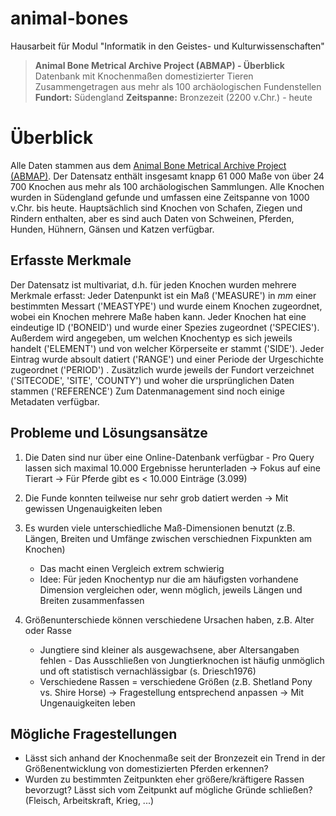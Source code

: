 # animal-bones
Hausarbeit für Modul "Informatik in den Geistes- und Kulturwissenschaften"

> **Animal Bone Metrical Archive Project (ABMAP) - Überblick**
> Datenbank mit Knochenmaßen domestizierter Tieren
> Zusammengetragen aus mehr als 100 archäologischen Fundenstellen
> **Fundort:** Südengland 
> **Zeitspanne:** Bronzezeit (2200 v.Chr.) - heute

# Überblick
Alle Daten stammen aus dem [Animal Bone Metrical Archive Project (ABMAP)](https://archaeologydataservice.ac.uk/archives/view/abmap/).
Der Datensatz enthält insgesamt knapp 61 000 Maße von über 24 700 Knochen aus mehr als 100 archäologischen Sammlungen. Alle Knochen wurden in Südengland gefunde und umfassen eine Zeitspanne von 1000 v.Chr. bis heute. Hauptsächlich sind Knochen von Schafen, Ziegen und Rindern enthalten, aber es sind auch Daten von Schweinen, Pferden, Hunden, Hühnern, Gänsen und Katzen verfügbar. 

## Erfasste Merkmale
Der Datensatz ist multivariat, d.h. für jeden Knochen wurden mehrere Merkmale erfasst:
Jeder Datenpunkt ist ein Maß ('MEASURE') in $mm$ einer bestimmten Messart ('MEASTYPE') und wurde einem Knochen zugeordnet, wobei ein Knochen mehrere Maße haben kann. 
Jeder Knochen hat eine eindeutige ID ('BONEID') und wurde einer Spezies zugeordnet ('SPECIES'). Außerdem wird angegeben, um welchen Knochentyp es sich jeweils handelt ('ELEMENT') und von welcher Körperseite er stammt ('SIDE').
Jeder Eintrag wurde absoult datiert ('RANGE') und einer Periode der Urgeschichte zugeordnet ('PERIOD') . 
Zusätzlich wurde jeweils der Fundort verzeichnet ('SITECODE', 'SITE', 'COUNTY') und woher die ursprünglichen Daten stammen ('REFERENCE')
Zum Datenmanagement sind noch einige Metadaten verfügbar.

## Probleme und Lösungsansätze
1. Die Daten sind nur über eine Online-Datenbank verfügbar - Pro Query lassen sich maximal 10.000 Ergebnisse herunterladen
   &rarr; Fokus auf eine Tierart
   &rarr; Für Pferde gibt es < 10.000 Einträge (3.099)

2. Die Funde konnten teilweise nur sehr grob datiert werden
   &rarr; Mit gewissen Ungenauigkeiten leben

3. Es wurden viele unterschiedliche Maß-Dimensionen benutzt (z.B. Längen, Breiten und Umfänge zwischen verschiednen Fixpunkten am Knochen)
   - Das macht einen Vergleich extrem schwierig
   - Idee: Für jeden Knochentyp nur die am häufigsten vorhandene Dimension vergleichen oder, wenn möglich, jeweils Längen und Breiten zusammenfassen

4. Größenunterschiede können verschiedene Ursachen haben, z.B. Alter oder Rasse
	- Jungtiere sind kleiner als ausgewachsene, aber Altersangaben fehlen - Das Ausschließen von Jungtierknochen ist häufig unmöglich und oft statistisch vernachlässigbar (s. Driesch1976)
	- Verschiedene Rassen = verschiedene Größen (z.B. Shetland Pony vs. Shire Horse)
	&rarr; Fragestellung entsprechend anpassen
	&rarr; Mit Ungenauigkeiten leben

## Mögliche Fragestellungen
- Lässt sich anhand der Knochenmaße seit der Bronzezeit ein Trend in der Größenentwicklung von domestizierten Pferden erkennen?
- Wurden zu bestimmten Zeitpunkten eher größere/kräftigere Rassen bevorzugt? Lässt sich vom Zeitpunkt auf mögliche Gründe schließen? (Fleisch, Arbeitskraft, Krieg, ...)
